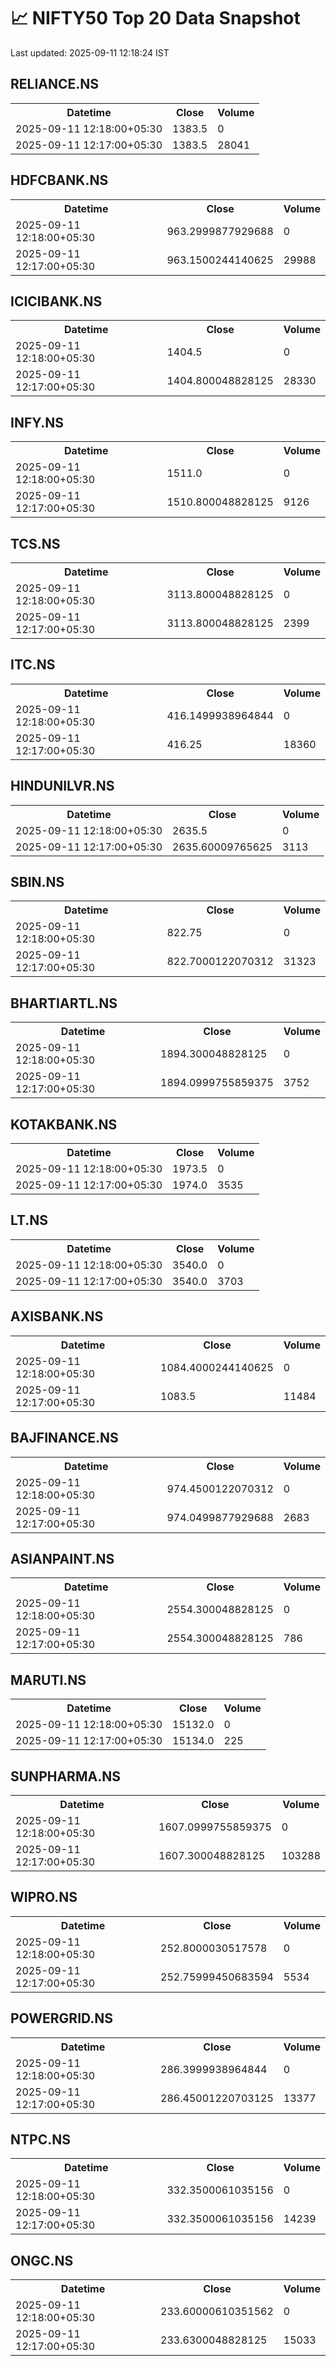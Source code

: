 # 📈 NIFTY50 Top 20 Data Snapshot

Last updated: 2025-09-11 12:18:24 IST

## RELIANCE.NS

<table>
  <tr><th>Datetime</th><th>Close</th><th>Volume</th></tr>
  <tr><td>2025-09-11 12:18:00+05:30</td><td>1383.5</td><td>0</td></tr>
  <tr><td>2025-09-11 12:17:00+05:30</td><td>1383.5</td><td>28041</td></tr>
</table>

## HDFCBANK.NS

<table>
  <tr><th>Datetime</th><th>Close</th><th>Volume</th></tr>
  <tr><td>2025-09-11 12:18:00+05:30</td><td>963.2999877929688</td><td>0</td></tr>
  <tr><td>2025-09-11 12:17:00+05:30</td><td>963.1500244140625</td><td>29988</td></tr>
</table>

## ICICIBANK.NS

<table>
  <tr><th>Datetime</th><th>Close</th><th>Volume</th></tr>
  <tr><td>2025-09-11 12:18:00+05:30</td><td>1404.5</td><td>0</td></tr>
  <tr><td>2025-09-11 12:17:00+05:30</td><td>1404.800048828125</td><td>28330</td></tr>
</table>

## INFY.NS

<table>
  <tr><th>Datetime</th><th>Close</th><th>Volume</th></tr>
  <tr><td>2025-09-11 12:18:00+05:30</td><td>1511.0</td><td>0</td></tr>
  <tr><td>2025-09-11 12:17:00+05:30</td><td>1510.800048828125</td><td>9126</td></tr>
</table>

## TCS.NS

<table>
  <tr><th>Datetime</th><th>Close</th><th>Volume</th></tr>
  <tr><td>2025-09-11 12:18:00+05:30</td><td>3113.800048828125</td><td>0</td></tr>
  <tr><td>2025-09-11 12:17:00+05:30</td><td>3113.800048828125</td><td>2399</td></tr>
</table>

## ITC.NS

<table>
  <tr><th>Datetime</th><th>Close</th><th>Volume</th></tr>
  <tr><td>2025-09-11 12:18:00+05:30</td><td>416.1499938964844</td><td>0</td></tr>
  <tr><td>2025-09-11 12:17:00+05:30</td><td>416.25</td><td>18360</td></tr>
</table>

## HINDUNILVR.NS

<table>
  <tr><th>Datetime</th><th>Close</th><th>Volume</th></tr>
  <tr><td>2025-09-11 12:18:00+05:30</td><td>2635.5</td><td>0</td></tr>
  <tr><td>2025-09-11 12:17:00+05:30</td><td>2635.60009765625</td><td>3113</td></tr>
</table>

## SBIN.NS

<table>
  <tr><th>Datetime</th><th>Close</th><th>Volume</th></tr>
  <tr><td>2025-09-11 12:18:00+05:30</td><td>822.75</td><td>0</td></tr>
  <tr><td>2025-09-11 12:17:00+05:30</td><td>822.7000122070312</td><td>31323</td></tr>
</table>

## BHARTIARTL.NS

<table>
  <tr><th>Datetime</th><th>Close</th><th>Volume</th></tr>
  <tr><td>2025-09-11 12:18:00+05:30</td><td>1894.300048828125</td><td>0</td></tr>
  <tr><td>2025-09-11 12:17:00+05:30</td><td>1894.0999755859375</td><td>3752</td></tr>
</table>

## KOTAKBANK.NS

<table>
  <tr><th>Datetime</th><th>Close</th><th>Volume</th></tr>
  <tr><td>2025-09-11 12:18:00+05:30</td><td>1973.5</td><td>0</td></tr>
  <tr><td>2025-09-11 12:17:00+05:30</td><td>1974.0</td><td>3535</td></tr>
</table>

## LT.NS

<table>
  <tr><th>Datetime</th><th>Close</th><th>Volume</th></tr>
  <tr><td>2025-09-11 12:18:00+05:30</td><td>3540.0</td><td>0</td></tr>
  <tr><td>2025-09-11 12:17:00+05:30</td><td>3540.0</td><td>3703</td></tr>
</table>

## AXISBANK.NS

<table>
  <tr><th>Datetime</th><th>Close</th><th>Volume</th></tr>
  <tr><td>2025-09-11 12:18:00+05:30</td><td>1084.4000244140625</td><td>0</td></tr>
  <tr><td>2025-09-11 12:17:00+05:30</td><td>1083.5</td><td>11484</td></tr>
</table>

## BAJFINANCE.NS

<table>
  <tr><th>Datetime</th><th>Close</th><th>Volume</th></tr>
  <tr><td>2025-09-11 12:18:00+05:30</td><td>974.4500122070312</td><td>0</td></tr>
  <tr><td>2025-09-11 12:17:00+05:30</td><td>974.0499877929688</td><td>2683</td></tr>
</table>

## ASIANPAINT.NS

<table>
  <tr><th>Datetime</th><th>Close</th><th>Volume</th></tr>
  <tr><td>2025-09-11 12:18:00+05:30</td><td>2554.300048828125</td><td>0</td></tr>
  <tr><td>2025-09-11 12:17:00+05:30</td><td>2554.300048828125</td><td>786</td></tr>
</table>

## MARUTI.NS

<table>
  <tr><th>Datetime</th><th>Close</th><th>Volume</th></tr>
  <tr><td>2025-09-11 12:18:00+05:30</td><td>15132.0</td><td>0</td></tr>
  <tr><td>2025-09-11 12:17:00+05:30</td><td>15134.0</td><td>225</td></tr>
</table>

## SUNPHARMA.NS

<table>
  <tr><th>Datetime</th><th>Close</th><th>Volume</th></tr>
  <tr><td>2025-09-11 12:18:00+05:30</td><td>1607.0999755859375</td><td>0</td></tr>
  <tr><td>2025-09-11 12:17:00+05:30</td><td>1607.300048828125</td><td>103288</td></tr>
</table>

## WIPRO.NS

<table>
  <tr><th>Datetime</th><th>Close</th><th>Volume</th></tr>
  <tr><td>2025-09-11 12:18:00+05:30</td><td>252.8000030517578</td><td>0</td></tr>
  <tr><td>2025-09-11 12:17:00+05:30</td><td>252.75999450683594</td><td>5534</td></tr>
</table>

## POWERGRID.NS

<table>
  <tr><th>Datetime</th><th>Close</th><th>Volume</th></tr>
  <tr><td>2025-09-11 12:18:00+05:30</td><td>286.3999938964844</td><td>0</td></tr>
  <tr><td>2025-09-11 12:17:00+05:30</td><td>286.45001220703125</td><td>13377</td></tr>
</table>

## NTPC.NS

<table>
  <tr><th>Datetime</th><th>Close</th><th>Volume</th></tr>
  <tr><td>2025-09-11 12:18:00+05:30</td><td>332.3500061035156</td><td>0</td></tr>
  <tr><td>2025-09-11 12:17:00+05:30</td><td>332.3500061035156</td><td>14239</td></tr>
</table>

## ONGC.NS

<table>
  <tr><th>Datetime</th><th>Close</th><th>Volume</th></tr>
  <tr><td>2025-09-11 12:18:00+05:30</td><td>233.60000610351562</td><td>0</td></tr>
  <tr><td>2025-09-11 12:17:00+05:30</td><td>233.6300048828125</td><td>15033</td></tr>
</table>

